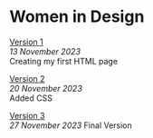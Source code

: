# Women in Design     
[Version 1](https://clodaghd1.github.io/women-in-design/index-one.html)
<br>
*13 November 2023*      
Creating my first HTML page

[Version 2](https://clodaghd1.github.io/women-in-design/index-two.html)
<br>
*20 November 2023*      
Added CSS

[Version 3](https://clodaghd1.github.io/women-in-design/index-three.html)
<br>
*27 November 2023*
Final Version

